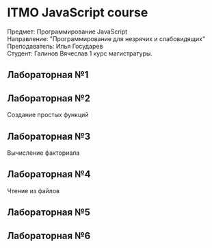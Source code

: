 # ITMO JavaScript course  
Предмет: Программирование JavaScript  
Направление: "Программирование для незрячих и слабовидящих"  
Преподаватель: Илья Государев  
Студент: Галинов Вячеслав 1 курс магистратуры.  

## Лабораторная №1  
 
## Лабораторная №2  
Создание простых функций 

## Лабораторная №3 
Вычисление факториала 

## Лабораторная №4 
Чтение из файлов

## Лабораторная №5 


## Лабораторная №6 
 
